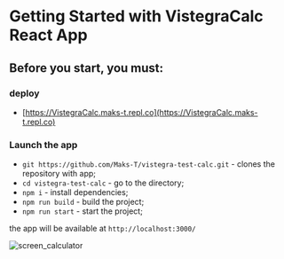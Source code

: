 # Getting Started with VistegraCalc React App

## Before you start, you must:

### deploy

- [https://VistegraCalc.maks-t.repl.co](https://VistegraCalc.maks-t.repl.co)

### Launch the app

- `git https://github.com/Maks-T/vistegra-test-calc.git` - clones the repository with app;
- `cd vistegra-test-calc` - go to the directory;
- `npm i` - install dependencies;
- `npm run build` - build the project;
- `npm run start` - start the project;

the app will be available at `http://localhost:3000/`


![screen_calculator](https://user-images.githubusercontent.com/28530542/229368594-5a875598-95d7-4f5e-ac62-816ae1111d60.PNG)
